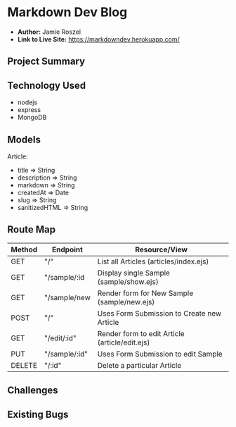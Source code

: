 # Markdown Dev Blog

- **Author:** Jamie Roszel
- **Link to Live Site:** https://markdowndev.herokuapp.com/


## Project Summary



## Technology Used
* nodejs
* express
* MongoDB

## Models

Article:
 - title => String
 - description => String
 - markdown => String
 - createdAt => Date
 - slug => String
 - sanitizedHTML => String


## Route Map

| Method | Endpoint | Resource/View |
|--------|----------|---------------|
|GET| "/" | List all Articles (articles/index.ejs) |
|GET| "/sample/:id | Display single Sample (sample/show.ejs)|
|GET| "/sample/new | Render form for New Sample (sample/new.ejs)|
|POST| "/" | Uses Form Submission to Create new Article |
|GET| "/edit/:id" | Render form to edit Article (article/edit.ejs)|
|PUT| "/sample/:id" | Uses Form Submission to edit Sample |
|DELETE| "/:id" | Delete a particular Article |


## Challenges


## Existing Bugs